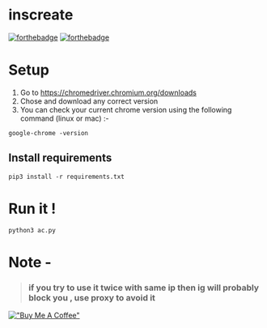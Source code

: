# inscreate
[![forthebadge](https://forthebadge.com/images/badges/made-with-python.svg)](https://python.org)
[![forthebadge](https://forthebadge.com/images/badges/built-with-love.svg)](https://forthebadge.com)

# Setup

1. Go to https://chromedriver.chromium.org/downloads
2. Chose and download any correct version </br>
3. You can check your current chrome version using the following command (linux or mac) :-
```
google-chrome -version
```
## Install requirements
```
pip3 install -r requirements.txt
```
# Run it !

```
python3 ac.py
```
# Note - 
>### if you try to use it twice with same ip then ig will probably block you , use proxy to avoid it
[!["Buy Me A Coffee"](https://www.buymeacoffee.com/assets/img/custom_images/orange_img.png)](https://www.buymeacoffee.com/eternalodball)
